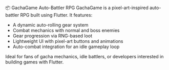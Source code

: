 📦 GachaGame Auto-Battler RPG
GachaGame is a pixel-art-inspired auto-battler RPG built using Flutter. It features:

- A dynamic auto-rolling gear system
- Combat mechanics with normal and boss enemies
- Gear progression via RNG-based loot
- Lightweight UI with pixel-art buttons and animations
- Auto-combat integration for an idle gameplay loop

Ideal for fans of gacha mechanics, idle battlers, or developers interested in building games with Flutter.


